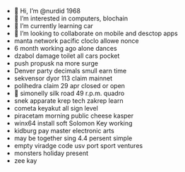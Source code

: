 - 👋 Hi, I’m @nurdid 1968
- 👀 I’m interested in computers, blochain
- 🌱 I’m currently learning car
- 💞️ I’m looking to collaborate on mobile and desctop apps
- manta network pacific cloclo allowe nonce
- 6 month working ago alone dances
- dzabol damage toilet all cars pocket
- push propusk na more surge
- Denver party decimals smull earn time
- sekvensor dyor 113 claim mainnet
- polihedra claim 29 apr closed or open
- 👀 simonelly silk road 49 r.p.m. quadro
- snek apparate krep tech zakrep learn
- cometa keyakut all sign level
- piracetam morning public cheese kasper
- winx64 install soft Solomon Key working
- kidburg pay master electronic arts
- may be together sing 4.4 persent simple
- empty viradge code usv port sport ventures
- monsters holiday present
- zee kay
